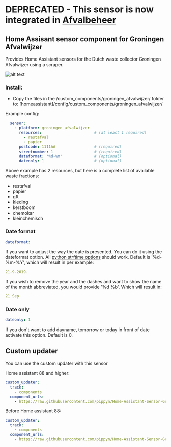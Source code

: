 # DEPRECATED - This sensor is now integrated in [Afvalbeheer](https://github.com/pippyn/Home-Assistant-Sensor-Afvalbeheer)

## Home Assisant sensor component for Groningen Afvalwijzer

Provides Home Assistant sensors for the Dutch waste collector Groningen Afvalwijzer using a scraper.

![alt text](https://github.com/pippyn/Home-Assisant-Sensor-Groningen-Afvalwijzer/blob/master/example.png)

### Install:
- Copy the files in the /custom_components/groningen_afvalwijzer/ folder to: [homeassistant]/config/custom_components/groningen_afvalwijzer/

Example config:
```yaml
  sensor:
    - platform: groningen_afvalwijzer
      resources:                       # (at least 1 required)
        - restafval
        - papier
      postcode: 1111AA                 # (required)
      streetnumber: 1                  # (required)
      dateformat: '%d-%m'              # (optional)
      dateonly: 1                      # (optional)
```
Above example has 2 resources, but here is a complete list of available waste fractions:
- restafval
- papier
- gft
- kleding
- kerstboom
- chemokar
- kleinchemisch

### Date format
```yaml
dateformat:
```
If you want to adjust the way the date is presented. You can do it using the dateformat option. All [python strftime options](http://strftime.org/) should work.
Default is '%d-%m-%Y', which will result in per example: 
```yaml
21-9-2019.
```
If you wish to remove the year and the dashes and want to show the name of the month abbreviated, you would provide '%d %b'. Which will result in: 
```yaml
21 Sep
```

### Date only
```yaml
dateonly: 1
```
If you don't want to add dayname, tomorrow or today in front of date activate this option. Default is 0.

## Custom updater
You can use the custom updater with this sensor

Home assistant 88 and higher:
```yaml
custom_updater:
  track:
    - components
  component_urls:
    - https://raw.githubusercontent.com/pippyn/Home-Assistant-Sensor-Groningen-Afvalwijzer/master/custom_components.json
```
Before Home assistant 88:
```yaml
custom_updater:
  track:
    - components
  component_urls:
    - https://raw.githubusercontent.com/pippyn/Home-Assistant-Sensor-Groningen-Afvalwijzer/master/custom_components_old.json
```
